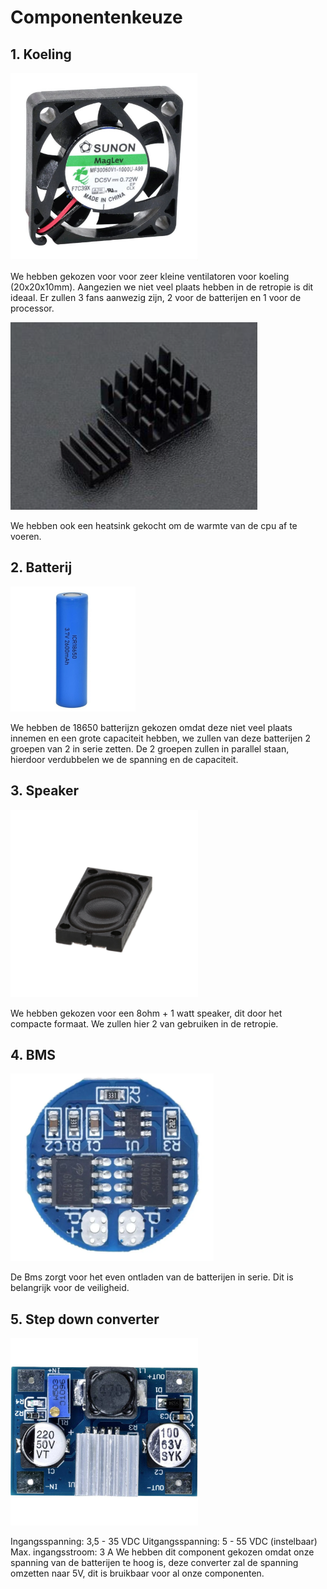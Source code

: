 

# Componentenkeuze

## 1. Koeling

<img src = "pictures/image.webp" height = 300></img>

We hebben gekozen voor voor zeer kleine ventilatoren voor koeling (20x20x10mm). Aangezien we niet veel plaats hebben in de retropie is dit ideaal. Er zullen 3 fans aanwezig zijn, 2 voor de batterijen en 1 voor de processor.

<img src = "pictures/Schermafbeelding 2024-03-11 120805.png" height = 300></img>

We hebben ook een heatsink gekocht om de warmte van de cpu af te voeren.

## 2. Batterij

<img src = "pictures/batterij.jpg">

We hebben de 18650 batterijzn gekozen omdat deze niet veel plaats innemen en een grote capaciteit hebben, we zullen van deze batterijen 2 groepen van 2 in serie zetten. De 2 groepen zullen in parallel staan, hierdoor verdubbelen we de spanning en de capaciteit.


## 3. Speaker
<img src = "pictures/speaker.jpg" height = 300>

We hebben gekozen voor een 8ohm + 1 watt speaker, dit door het compacte formaat. We zullen hier 2 van gebruiken in de retropie.

## 4. BMS

<img src="pictures/BMS.webp" height = 300>

De Bms zorgt voor het even ontladen van de batterijen in serie. Dit is belangrijk voor de veiligheid.

## 5. Step down converter

<img src = "pictures/image.jpg" height = 300>

Ingangsspanning: 3,5 - 35 VDC
Uitgangsspanning: 5 - 55 VDC (instelbaar)
Max. ingangsstroom: 3 A
We hebben dit component gekozen omdat onze spanning van de batterijen te hoog is, deze converter zal de spanning omzetten naar 5V, dit is bruikbaar voor al onze componenten.

